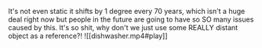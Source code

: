 It's not even static it shifts by 1 degree every 70 years, which isn't a huge deal right now but people in the future are going to have so SO many issues caused by this. It's so shit, why don't we just use some REALLY distant object as a reference?! 
![[dishwasher.mp4#play]]